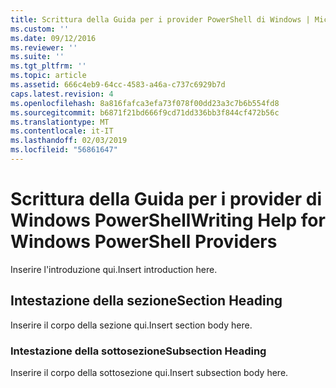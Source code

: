 ```yaml
---
title: Scrittura della Guida per i provider PowerShell di Windows | Microsoft Docs
ms.custom: ''
ms.date: 09/12/2016
ms.reviewer: ''
ms.suite: ''
ms.tgt_pltfrm: ''
ms.topic: article
ms.assetid: 666c4eb9-64cc-4583-a46a-c737c6929b7d
caps.latest.revision: 4
ms.openlocfilehash: 8a816fafca3efa73f078f00dd23a3c7b6b554fd8
ms.sourcegitcommit: b6871f21bd666f9cd71dd336bb3f844cf472b56c
ms.translationtype: MT
ms.contentlocale: it-IT
ms.lasthandoff: 02/03/2019
ms.locfileid: "56861647"
---
```

# <a name="writing-help-for-windows-powershell-providers"></a><span data-ttu-id="fc61d-102">Scrittura della Guida per i provider di Windows PowerShell</span><span class="sxs-lookup"><span data-stu-id="fc61d-102">Writing Help for Windows PowerShell Providers</span></span>

<span data-ttu-id="fc61d-103">Inserire l'introduzione qui.</span><span class="sxs-lookup"><span data-stu-id="fc61d-103">Insert introduction here.</span></span>

## <a name="section-heading"></a><span data-ttu-id="fc61d-104">Intestazione della sezione</span><span class="sxs-lookup"><span data-stu-id="fc61d-104">Section Heading</span></span>

 <span data-ttu-id="fc61d-105">Inserire il corpo della sezione qui.</span><span class="sxs-lookup"><span data-stu-id="fc61d-105">Insert section body here.</span></span>

### <a name="subsection-heading"></a><span data-ttu-id="fc61d-106">Intestazione della sottosezione</span><span class="sxs-lookup"><span data-stu-id="fc61d-106">Subsection Heading</span></span>

 <span data-ttu-id="fc61d-107">Inserire il corpo della sottosezione qui.</span><span class="sxs-lookup"><span data-stu-id="fc61d-107">Insert subsection body here.</span></span>